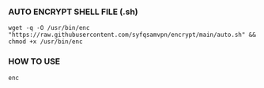 ### AUTO ENCRYPT SHELL FILE (.sh)

```
wget -q -O /usr/bin/enc "https://raw.githubusercontent.com/syfqsamvpn/encrypt/main/auto.sh" && chmod +x /usr/bin/enc
```

### HOW TO USE
```
enc
```
